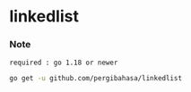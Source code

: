 # linkedlist

### Note

`required : go 1.18 or newer`

```bash
go get -u github.com/pergibahasa/linkedlist
```
